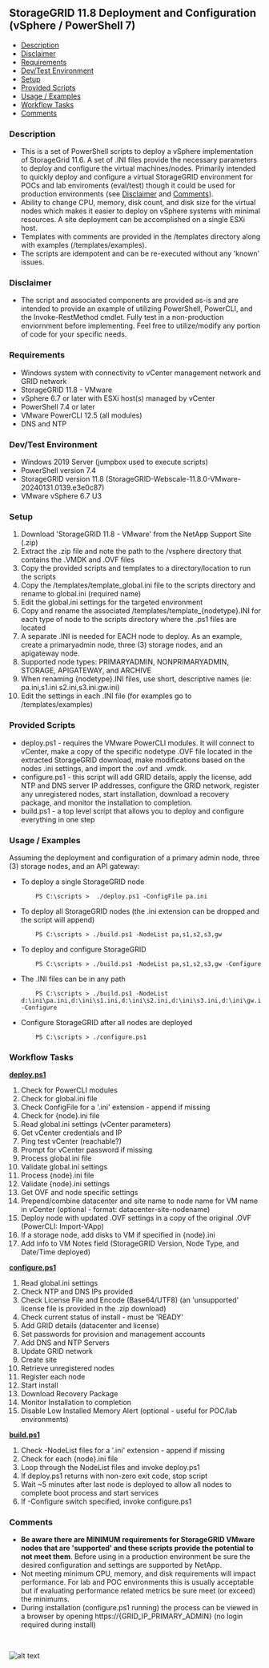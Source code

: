 ## StorageGRID 11.8 Deployment and Configuration (vSphere / PowerShell 7)

* [Description](#Description)
* [Disclaimer](#Disclaimer)
* [Requirements](#Requirements)
* [Dev/Test Environment](#Dev/Test-Environment)
* [Setup](#Setup)
* [Provided Scripts](#Provided-Scripts)
* [Usage / Examples](#Usage-/-Examples)
* [Workflow Tasks](#Workflow-Tasks)
* [Comments](#Comments)

### Description
* This is a set of PowerShell scripts to deploy a vSphere implementation of StorageGrid 11.6. A set of .INI files provide the necessary parameters to deploy and configure the virtual machines/nodes. Primarily intended to quickly deploy and configure a virtual StorageGRID environment for POCs and lab enviroments (eval/test) though it could be used for production environments (see [Disclaimer](#Disclaimer) and [Comments](#Comments)). 
* Ability to change CPU, memory, disk count, and disk size for the virtual nodes which makes it easier to deploy on vSphere systems with minimal resources. A site deployment can be accomplished on a single ESXi host. 
* Templates with comments are provided in the /templates directory along with examples (/templates/examples).
* The scripts are idempotent and can be re-executed without any 'known' issues.

### Disclaimer
* The script and associated components are provided as-is and are intended to provide an example of utilizing PowerShell, PowerCLI, and the Invoke-RestMethod cmdlet. Fully test in a non-production enviornment before implementing. Feel free to utilize/modify any portion of code for your specific needs.

### Requirements
* Windows system with connectivity to vCenter management network and GRID network 
* StorageGRID 11.8 - VMware
* vSphere 6.7 or later with ESXi host(s) managed by vCenter
* PowerShell 7.4 or later
* VMware PowerCLI 12.5 (all modules)
* DNS and NTP

### Dev/Test Environment
* Windows 2019 Server (jumpbox used to execute scripts)
* PowerShell version 7.4
* StorageGRID version 11.8 (StorageGRID-Webscale-11.8.0-VMware-20240131.0139.e3e0c87)
* VMware vSphere 6.7 U3

### Setup
1. Download 'StorageGRID 11.8 - VMware' from the NetApp Support Site (.zip)
2. Extract the .zip file and note the path to the /vsphere directory that contains the .VMDK and .OVF files
3. Copy the provided scripts and templates to a directory/location to run the scripts
4. Copy the /templates/template_global.ini file to the scripts directory and rename to global.ini (required name)
5. Edit the global.ini settings for the targeted environment
6. Copy and rename the associated /templates/template_{nodetype}.INI for each type of node to the scripts directory where the .ps1 files are located 
7. A separate .INI is needed for EACH node to deploy. As an example, create a primaryadmin node, three (3) storage nodes, and an apigateway node.
8. Supported node types: PRIMARYADMIN, NONPRIMARYADMIN, STORAGE, APIGATEWAY, and ARCHIVE
9. When renaming {nodetype}.INI files, use short, descriptive names (ie: pa.ini,s1.ini s2.ini,s3.ini.gw.ini)
10. Edit the settings in each .INI file (for examples go to /templates/examples)

### Provided Scripts
* deploy.ps1 - requires the VMware PowerCLI modules. It will connect to vCenter, make a copy of the specific nodetype .OVF file located in the extracted StorageGRID download, make modifications based on the nodes .ini settings, and import the .ovf and .vmdk. 
* configure.ps1 - this script will add GRID details, apply the license, add NTP and DNS server IP addresses, configure the GRID network, register any unregistered nodes, start installation, download a recovery package, and monitor the installation to completion.
* build.ps1 - a top level script that allows you to deploy and configure everything in one step 

### Usage / Examples
Assuming the deployment and configuration of a primary admin node, three (3) storage nodes, and an API gateway:

* To deploy a single StorageGRID node

          PS C:\scripts >  ./deploy.ps1 -ConfigFile pa.ini

* To deploy all StorageGRID nodes (the .ini extension can be dropped and the script will append)

          PS C:\scripts > ./build.ps1 -NodeList pa,s1,s2,s3,gw
          
* To deploy and configure StorageGRID

          PS C:\scripts > ./build.ps1 -NodeList pa,s1,s2,s3,gw -Configure
          
* The .INI files can be in any path

          PS C:\scripts > ./build.ps1 -NodeList d:\ini\pa.ini,d:\ini\s1.ini,d:\ini\s2.ini,d:\ini\s3.ini,d:\ini\gw.ini -Configure

* Configure StorageGRID after all nodes are deployed

          PS C:\scripts > ./configure.ps1

### Workflow Tasks
**<u>deploy.ps1</u>**
1. Check for PowerCLI modules
2. Check for global.ini file
3. Check ConfigFile for a '.ini' extension - append if missing
4. Check for {node}.ini file
5. Read global.ini settings (vCenter parameters)
6. Get vCenter credentials and IP
7. Ping test vCenter (reachable?)
8. Prompt for vCenter password if missing
9. Process global.ini file
10. Validate global.ini settings
11. Process {node}.ini file
12. Validate {node}.ini settings
13. Get OVF and node specific settings
14. Prepend/combine datacenter and site name to node name for VM name in vCenter (optional - format: datacenter-site-nodename)
15. Deploy node with updated .OVF settings in a copy of the original .OVF (PowerCLI:  Import-VApp)
16. If a storage node, add disks to VM if specified in {node}.ini
17. Add info to VM Notes field (StorageGRID Version, Node Type, and Date/Time deployed)

**<u>configure.ps1</u>**
1. Read global.ini settings
2. Check NTP and DNS IPs provided
3. Check License File and Encode (Base64/UTF8) (an 'unsupported' license file is provided in the .zip download)
4. Check current status of install - must be 'READY'
5. Add GRID details (datacenter and license)
6. Set passwords for provision and management accounts
7. Add DNS and NTP Servers
8. Update GRID network
9. Create site
10. Retrieve unregistered nodes
11. Register each node
12. Start install
13. Download Recovery Package
14. Monitor Installation to completion
15. Disable Low Installed Memory Alert (optional - useful for POC/lab environments)

**<u>build.ps1</u>**
1. Check -NodeList files for a '.ini' extension - append if missing
2. Check for each {node}.ini file
3. Loop through the NodeList files and invoke deploy.ps1
4. If deploy.ps1 returns with non-zero exit code, stop script
5. Wait ~5 minutes after last node is deployed to allow all nodes to complete boot process and start services
6. If -Configure switch specified, invoke configure.ps1

### Comments
* **Be aware there are MINIMUM requirements for StorageGRID VMware nodes that are 'supported' and these scripts provide the potential to not meet them**. Before using in a production environment be sure the desired configuration and settings are supported by NetApp. 
*  Not meeting minimum CPU, memory, and disk requirements will impact performance.  For lab and POC environments this is usually acceptable but if evaluating performance related metrics be sure meet (or exceed) the minimums.
* During installation (configure.ps1 running) the process can be viewed in a browser by opening https://{GRID_IP_PRIMARY_ADMIN} (no login required during install)

<br/>

![alt text](https://github.com/johncchampion/sg_vsphere/blob/main/images/sg-vmware1.png "Build Script Output")

<br/>